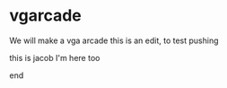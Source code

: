 # vgarcade
We will make a vga arcade
this is an edit, to test pushing

this is jacob
I'm here too

end
